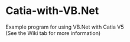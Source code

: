 Catia-with-VB.Net
=================

Example program for using VB.Net with Catia V5  
(See the Wiki tab for more information)
